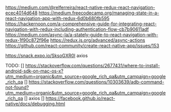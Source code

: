https://medium.com/@relferreira/react-native-redux-react-navigation-ecec4014d648
https://medium.freecodecamp.org/managing-state-in-a-react-navigation-app-with-redux-6d0b680fb595
https://hackernoon.com/a-comprehensive-guide-for-integrating-react-navigation-with-redux-including-authentication-flow-cb7b90611adf
https://medium.com/async-la/a-stately-guide-to-react-navigation-with-redux-1f90c872f96e
https://redux.js.org/advanced/async-actions
https://github.com/react-community/create-react-native-app/issues/153

https://snack.expo.io/SksoGXR0l
axios

TODO:
[] https://stackoverflow.com/questions/2677431/where-to-install-android-sdk-on-mac-os-x?utm_medium=organic&utm_source=google_rich_qa&utm_campaign=google_rich_qa
[] https://stackoverflow.com/questions/10303639/adb-command-not-found?utm_medium=organic&utm_source=google_rich_qa&utm_campaign=google_rich_qa
[] axios
[] https://facebook.github.io/react-native/docs/debugging.html
